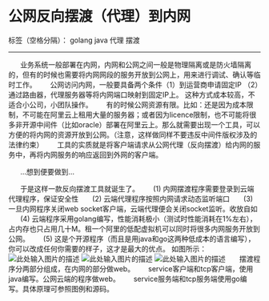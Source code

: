 # 公网反向摆渡（代理）到内网

标签（空格分隔）： golang java 代理 摆渡

---

&nbsp;&nbsp;&nbsp;&nbsp;&nbsp;&nbsp;业务系统一般部署在内网，内网和公网之间一般是物理隔离或是防火墙隔离的，但有的时候也需要将内网网段的服务开放到公网上，用来进行调试、确认等临时工作。
&nbsp;&nbsp;&nbsp;&nbsp;&nbsp;&nbsp;公网访问内网，一般要具备两个条件（1）到运营商申请固定IP （2）通过路由器，代理服务器等将内网端口映射到固定IP上。 这种方式成本较高，不适合小公司，小团队操作。
&nbsp;&nbsp;&nbsp;&nbsp;&nbsp;&nbsp;有的时候公网资源有限。比如：还是因为成本限制，不可能在阿里云上租用大量的服务器；或者因为licence限制，也不可能将很多非开源中间件（比如oracle）部署在阿里云上。那么就需要出现一个工具，可以方便的将内网的资源开放到公网。（注意，这样做同样不要违反中间件版权涉及的法律约束）
&nbsp;&nbsp;&nbsp;&nbsp;&nbsp;&nbsp;工具的实质就是将客户端请求从公网代理（反向摆渡）给内网的服务中，再将内网服务的响应返回到外网的客户端。

&nbsp;&nbsp;&nbsp;&nbsp;&nbsp;&nbsp;…想到便要做到…

&nbsp;&nbsp;&nbsp;&nbsp;&nbsp;&nbsp;于是这样一款反向摆渡工具就诞生了。
&nbsp;&nbsp;&nbsp;&nbsp;&nbsp;&nbsp;(1)	内网摆渡程序需要登录到云端代理程序，保证安全性
&nbsp;&nbsp;&nbsp;&nbsp;&nbsp;&nbsp;(2)	云端代理程序按照内网请求动态监听端口
&nbsp;&nbsp;&nbsp;&nbsp;&nbsp;&nbsp;(3)	一旦内网程序关闭web socket客户端，云端代理便会关闭socket监听。收放自如
&nbsp;&nbsp;&nbsp;&nbsp;&nbsp;&nbsp;(4)	云端程序采用golang编写，性能消耗极小（测试时性能消耗在1%左右），占内存也只占用几十M。租一个阿里的低配虚拟机可以同时将很多内网服务开放到公网。
&nbsp;&nbsp;&nbsp;&nbsp;&nbsp;&nbsp;(5)	这是个开源程序（而且是用java和go这两种低成本的语言编写），你可以改成任何你需要的样子，这才是最大的优点。
如图所示：
![此处输入图片的描述][1]
![此处输入图片的描述][2]
![此处输入图片的描述][3]
&nbsp;&nbsp;&nbsp;&nbsp;&nbsp;&nbsp;摆渡程序分两部分组成，在内网的部分做web。
&nbsp;&nbsp;&nbsp;&nbsp;&nbsp;&nbsp;service客户端和tcp客户端，使用java编写。公网云端的程序做web。
&nbsp;&nbsp;&nbsp;&nbsp;&nbsp;&nbsp;service服务端和tcp服务端使用go编写。具体原理可参照图例和源码。


  [1]: https://github.com/jonenine/ferry/blob/master/docs/1.jpg
  [2]: https://github.com/jonenine/ferry/blob/master/docs/2.jpg
  [3]: https://github.com/jonenine/ferry/blob/master/docs/3.jpg
